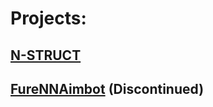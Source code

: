 # Projects:
## [N-STRUCT](https://github.com/lzardy/N-STRUCT)

## [FureNNAimbot](https://github.com/lzardy/FutureNNAimbot) (Discontinued)
